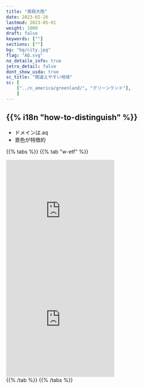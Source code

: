 ```yaml
---
title: "南極大陸"
date: 2023-02-26
lastmod: 2023-05-01
weight: 1000
draft: false
keywords: [""]
sections: [""]
bg: "bg/city.jpg"
flag: "AQ.svg"
no_detaile_info: true
jetro_detail: false
dont_show_usda: true
sc_title: "間違えやすい地域"
sc: [
    ["../n_america/greenland/", "グリーンランド"],
    ]
---
```


<div class="main-desciption country-description">
    <h2 class="section-title">{{% i18n "how-to-distinguish" %}}</h2>
    <ul class="rule-list">
        <li>ドメインは<span class="quiz">.aq</span></li>
        <li>景色が特徴的</li>
    </ul>
</div>

{{% tabs  %}}
{{% tab "w-etf" %}}

<div class="googlemap-if">
<iframe src="https://www.google.com/maps/embed?pb=!4v1683478926683!6m8!1m7!1snecVKY-c-uXULCEIRrAkqA!2m2!1d-77.88742062878194!2d160.580096674986!3f286.37611572715844!4f0.6862787826280083!5f0.7820865974627469" width="295" height="295" style="border:0;" allowfullscreen="" loading="lazy" referrerpolicy="no-referrer-when-downgrade"></iframe>
<iframe src="https://www.google.com/maps/embed?pb=!4v1683479410808!6m8!1m7!1snPbXUGNsbVy2VbpDThrXZg!2m2!1d-77.7167967869317!2d162.2952866792769!3f99.6294502395842!4f4.428801176600643!5f0.7820865974627469" width="295" height="295" style="border:0;" allowfullscreen="" loading="lazy" referrerpolicy="no-referrer-when-downgrade"></iframe>
</div>
{{% /tab %}}
{{% /tabs  %}}